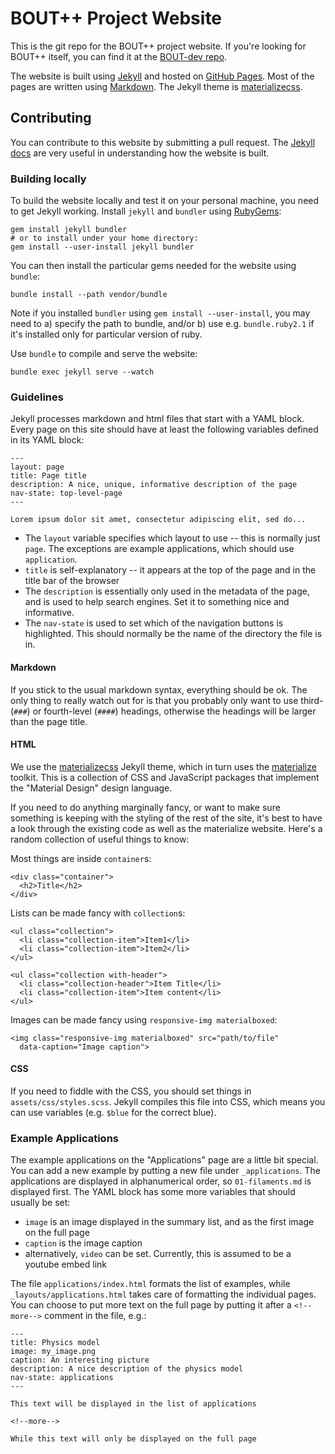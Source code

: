 # BOUT++ Project Website

This is the git repo for the BOUT++ project website. If you're looking for
BOUT++ itself, you can find it at the [BOUT-dev repo][boutdev].

The website is built using [Jekyll][jekyll] and hosted
on [GitHub Pages][githubpages]. Most of the pages are written
using [Markdown][markdown]. The Jekyll theme
is [materializecss][materializecss].

## Contributing

You can contribute to this website by submitting a pull
request. The [Jekyll docs][jekllydocs] are very useful in understanding how the
website is built.

### Building locally

To build the website locally and test it on your personal machine, you need to
get Jekyll working. Install `jekyll` and `bundler` using [RubyGems][gems]:

    gem install jekyll bundler
    # or to install under your home directory:
    gem install --user-install jekyll bundler

You can then install the particular gems needed for the website using `bundle`:

    bundle install --path vendor/bundle

Note if you installed `bundler` using `gem install --user-install`, you may need
to a) specify the path to bundle, and/or b) use e.g. `bundle.ruby2.1` if it's
installed only for particular version of ruby.

Use `bundle` to compile and serve the website:

    bundle exec jekyll serve --watch

### Guidelines

Jekyll processes markdown and html files that start with a YAML block. Every
page on this site should have at least the following variables defined in its
YAML block:

    ---
    layout: page
    title: Page title
    description: A nice, unique, informative description of the page
    nav-state: top-level-page
    ---

    Lorem ipsum dolor sit amet, consectetur adipiscing elit, sed do...

- The `layout` variable specifies which layout to use -- this is normally just
  `page`. The exceptions are example applications, which should use
  `application`.
- `title` is self-explanatory -- it appears at the top of the page and in the
  title bar of the browser
- The `description` is essentially only used in the metadata of the page, and is
  used to help search engines. Set it to something nice and informative.
- The `nav-state` is used to set which of the navigation buttons is
  highlighted. This should normally be the name of the directory the file is in.

#### Markdown

If you stick to the usual markdown syntax, everything should be ok. The only
thing to really watch out for is that you probably only want to use third-
(`###`) or fourth-level (`####`) headings, otherwise the headings will be larger
than the page title.

#### HTML

We use the [materializecss][materializecss] Jekyll theme, which in turn uses
the [materialize][materialize] toolkit. This is a collection of CSS and
JavaScript packages that implement the "Material Design" design language.

If you need to do anything marginally fancy, or want to make sure something is
keeping with the styling of the rest of the site, it's best to have a look
through the existing code as well as the materialize website. Here's a random
collection of useful things to know:

Most things are inside `container`s:

    <div class="container">
      <h2>Title</h2>
    </div>

Lists can be made fancy with `collection`s:

    <ul class="collection">
      <li class="collection-item">Item1</li>
      <li class="collection-item">Item2</li>
    </ul>

    <ul class="collection with-header">
      <li class="collection-header">Item Title</li>
      <li class="collection-item">Item content</li>
    </ul>

Images can be made fancy using `responsive-img materialboxed`:

    <img class="responsive-img materialboxed" src="path/to/file"
      data-caption="Image caption">

#### CSS

If you need to fiddle with the CSS, you should set things in
`assets/css/styles.scss`. Jekyll compiles this file into CSS, which means you
can use variables (e.g. `$blue` for the correct blue).

### Example Applications

The example applications on the "Applications" page are a little bit
special. You can add a new example by putting a new file under
`_applications`. The applications are displayed in alphanumerical order, so
`01-filaments.md` is displayed first. The YAML block has some more variables
that should usually be set:

- `image` is an image displayed in the summary list, and as the first image on
  the full page
- `caption` is the image caption
- alternatively, `video` can be set. Currently, this is assumed to be a youtube
  embed link

The file `applications/index.html` formats the list of examples, while
`_layouts/applications.html` takes care of formatting the individual pages.  You
can choose to put more text on the full page by putting it after a `<!--more-->`
comment in the file, e.g.:

    ---
    title: Physics model
    image: my_image.png
    caption: An interesting picture
    description: A nice description of the physics model
    nav-state: applications
    ---

    This text will be displayed in the list of applications

    <!--more-->

    While this text will only be displayed on the full page


[boutdev]: https://github.com/boutproject/BOUT-dev
[githubpages]: https://pages.github.com/
[jekyll]: https://jekyllrb.com/
[jekllydocs]: https://jekyllrb.com/docs/home/
[markdown]: http://daringfireball.net/projects/markdown/syntax
[materializecss]: https://github.com/hugocarreira/jekyll-materializecss
[gems]: https://rubygems.org/
[materialize]: http://materializecss.com/
